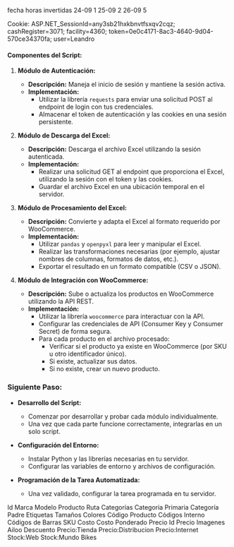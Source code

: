 fecha horas invertidas
24-09 1
25-09 2
26-09 5


Cookie:
ASP.NET_SessionId=any3sb21hxkbnvtfsxqv2cqz;
cashRegister=3071;
facility=4360;
token=0e0c4171-8ac3-4640-9d04-570ce34370fa;
user=Leandro

#### **Componentes del Script:**

1. **Módulo de Autenticación:**
   - **Descripción:** Maneja el inicio de sesión y mantiene la sesión activa.
   - **Implementación:**
     - Utilizar la librería `requests` para enviar una solicitud POST al endpoint de login con tus credenciales.
     - Almacenar el token de autenticación y las cookies en una sesión persistente.

2. **Módulo de Descarga del Excel:**
   - **Descripción:** Descarga el archivo Excel utilizando la sesión autenticada.
   - **Implementación:**
     - Realizar una solicitud GET al endpoint que proporciona el Excel, utilizando la sesión con el token y las cookies.
     - Guardar el archivo Excel en una ubicación temporal en el servidor.

3. **Módulo de Procesamiento del Excel:**
   - **Descripción:** Convierte y adapta el Excel al formato requerido por WooCommerce.
   - **Implementación:**
     - Utilizar `pandas` y `openpyxl` para leer y manipular el Excel.
     - Realizar las transformaciones necesarias (por ejemplo, ajustar nombres de columnas, formatos de datos, etc.).
     - Exportar el resultado en un formato compatible (CSV o JSON).

4. **Módulo de Integración con WooCommerce:**
   - **Descripción:** Sube o actualiza los productos en WooCommerce utilizando la API REST.
   - **Implementación:**
     - Utilizar la librería `woocommerce` para interactuar con la API.
     - Configurar las credenciales de API (Consumer Key y Consumer Secret) de forma segura.
     - Para cada producto en el archivo procesado:
       - Verificar si el producto ya existe en WooCommerce (por SKU u otro identificador único).
       - Si existe, actualizar sus datos.
       - Si no existe, crear un nuevo producto.


### **Siguiente Paso:**

- **Desarrollo del Script:**
  - Comenzar por desarrollar y probar cada módulo individualmente.
  - Una vez que cada parte funcione correctamente, integrarlas en un solo script.

- **Configuración del Entorno:**
  - Instalar Python y las librerías necesarias en tu servidor.
  - Configurar las variables de entorno y archivos de configuración.

- **Programación de la Tarea Automatizada:**
  - Una vez validado, configurar la tarea programada en tu servidor.




Id
Marca
Modelo
Producto
Ruta
Categorías
Categoria Primaria
Categoría Padre
Etiquetas
Tamaños
Colores
Código Producto
Códigos Interno
Códigos de Barras
SKU
Costo
Costo Ponderado
Precio
Id Precio
Imagenes Ailoo
Descuento
Precio:Tienda
Precio:Distribucion
Precio:Internet
Stock:Web
Stock:Mundo Bikes